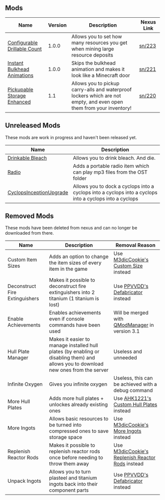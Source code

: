 ## Mods

| Name | Version | Description | Nexus Link |
|-|-|-|-|
| [Configurable Drillable Count](ConfigurableDrillableCount) | 1.0.0 | Allows you to set how many resources you get when mining large resource deposits | [sn/223](https://www.nexusmods.com/subnautica/mods/223) |
| [Instant Bulkhead Animations](InstantBulkheadAnimations) | 1.0.0 | Skips the bulkhead animation and makes it look like a Minecraft door | [sn/221](https://nexusmods.com/subnautica/mods/221) |
| [Pickupable Storage Enhanced](PickupFullCarryalls) | 1.1 | Allows you to pickup carry-alls and waterproof lockers which are not empty, and even open them from your inventory! | [sn/220](https://www.nexusmods.com/subnautica/mods/220) |
  
## Unreleased Mods
These mods are work in progress and haven't been released yet.

| Name | Description |
|-|-|
| [Drinkable Bleach](DrinkableBleach) | Allows you to drink bleach. And die. |
| [Radio](SonyWalkman) | Adds a portable radio item which can play mp3 files from the OST folder |
| [CyclopsInceptionUpgrade]((unnamed)) | Allows you to dock a cyclops into a cyclops into a cyclops into a cyclops into a cyclops into a cyclops |
  
## Removed Mods
These mods have been deleted from nexus and can no longer be downloaded from there.
  
| Name | Description | Removal Reason |
|-|-|-|
| Custom Item Sizes | Adds an option to change the item sizes of every item in the game | Use [M3dicCookie's Custom Size](https://www.nexusmods.com/subnautica/mods/208) instead
| Deconstruct Fire Extinguishers | Makes it possible to deconstruct fire extinguishers into 2 titanium (1 titanium is lost) | Use [PPVVDD's Defabricator](https://www.nexusmods.com/subnautica/mods/216) instead |
| Enable Achievements | Enables achievements even if console commands have been used | Will be merged with [QModManager](https://www.nexusmods.com/subnautica/mods/201) in version 3.1 |
| Hull Plate Manager | Makes it easier to manage installed hull plates (by enabling or disabling them) and allows you to download new ones from the server | Useless and unneeded |
| Infinite Oxygen | Gives you infinite oxygen | Useless, this can be achieved with a debug command |
| More Hull Plates | Adds more hull plates + unlockes already existing ones | Use [AHK1221's Custom Hull Plates](https://www.nexusmods.com/subnautica/mods/95) instead |
| More Ingots | Allows basic resources to be turned into compressed ones to save storage space | Use [M3dicCookie's More Ingots](https://www.nexusmods.com/subnautica/mods/196) instead |
| Replenish Reactor Rods | Makes it possible to replenish reactor rods once before needing to throw them away | Use [M3dicCookie's Replenish Reactor Rods](https://www.nexusmods.com/subnautica/mods/230) instead |
| Unpack Ingots | Allows you to turn plasteel and titanium ingots back into their component parts | Use [PPVVDD's Defabricator](https://www.nexusmods.com/subnautica/mods/216) instead |
